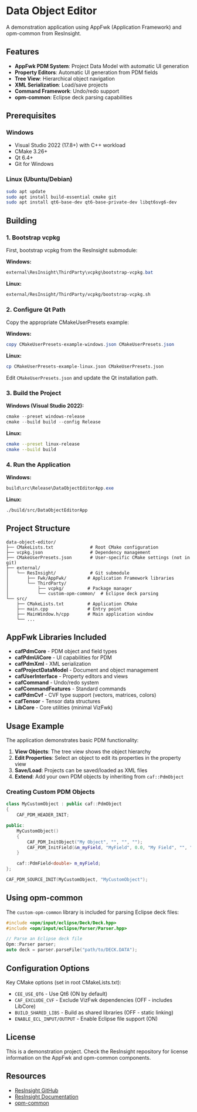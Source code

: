 # Data Object Editor

A demonstration application using AppFwk (Application Framework) and opm-common from ResInsight.

## Features

- **AppFwk PDM System**: Project Data Model with automatic UI generation
- **Property Editors**: Automatic UI generation from PDM fields
- **Tree View**: Hierarchical object navigation
- **XML Serialization**: Load/save projects
- **Command Framework**: Undo/redo support
- **opm-common**: Eclipse deck parsing capabilities

## Prerequisites

### Windows
- Visual Studio 2022 (17.8+) with C++ workload
- CMake 3.26+
- Qt 6.4+
- Git for Windows

### Linux (Ubuntu/Debian)
```bash
sudo apt update
sudo apt install build-essential cmake git
sudo apt install qt6-base-dev qt6-base-private-dev libqt6svg6-dev
```

## Building

### 1. Bootstrap vcpkg

First, bootstrap vcpkg from the ResInsight submodule:

**Windows:**
```powershell
external\ResInsight\ThirdParty\vcpkg\bootstrap-vcpkg.bat
```

**Linux:**
```bash
external/ResInsight/ThirdParty/vcpkg/bootstrap-vcpkg.sh
```

### 2. Configure Qt Path

Copy the appropriate CMakeUserPresets example:

**Windows:**
```powershell
copy CMakeUserPresets-example-windows.json CMakeUserPresets.json
```

**Linux:**
```bash
cp CMakeUserPresets-example-linux.json CMakeUserPresets.json
```

Edit `CMakeUserPresets.json` and update the Qt installation path.

### 3. Build the Project

**Windows (Visual Studio 2022):**
```powershell
cmake --preset windows-release
cmake --build build --config Release
```

**Linux:**
```bash
cmake --preset linux-release
cmake --build build
```

### 4. Run the Application

**Windows:**
```powershell
build\src\Release\DataObjectEditorApp.exe
```

**Linux:**
```bash
./build/src/DataObjectEditorApp
```

## Project Structure

```
data-object-editor/
├── CMakeLists.txt              # Root CMake configuration
├── vcpkg.json                  # Dependency management
├── CMakeUserPresets.json       # User-specific CMake settings (not in git)
├── external/
│   └── ResInsight/             # Git submodule
│       ├── Fwk/AppFwk/        # Application Framework libraries
│       └── ThirdParty/
│           ├── vcpkg/         # Package manager
│           └── custom-opm-common/  # Eclipse deck parsing
└── src/
    ├── CMakeLists.txt         # Application CMake
    ├── main.cpp               # Entry point
    ├── MainWindow.h/cpp       # Main application window
    └── ...
```

## AppFwk Libraries Included

- **cafPdmCore** - PDM object and field types
- **cafPdmUiCore** - UI capabilities for PDM
- **cafPdmXml** - XML serialization
- **cafProjectDataModel** - Document and object management
- **cafUserInterface** - Property editors and views
- **cafCommand** - Undo/redo system
- **cafCommandFeatures** - Standard commands
- **cafPdmCvf** - CVF type support (vectors, matrices, colors)
- **cafTensor** - Tensor data structures
- **LibCore** - Core utilities (minimal VizFwk)

## Usage Example

The application demonstrates basic PDM functionality:

1. **View Objects**: The tree view shows the object hierarchy
2. **Edit Properties**: Select an object to edit its properties in the property view
3. **Save/Load**: Projects can be saved/loaded as XML files
4. **Extend**: Add your own PDM objects by inheriting from `caf::PdmObject`

### Creating Custom PDM Objects

```cpp
class MyCustomObject : public caf::PdmObject
{
    CAF_PDM_HEADER_INIT;

public:
    MyCustomObject()
    {
        CAF_PDM_InitObject("My Object", "", "", "");
        CAF_PDM_InitField(&m_myField, "MyField", 0.0, "My Field", "", "", "");
    }

    caf::PdmField<double> m_myField;
};

CAF_PDM_SOURCE_INIT(MyCustomObject, "MyCustomObject");
```

## Using opm-common

The `custom-opm-common` library is included for parsing Eclipse deck files:

```cpp
#include <opm/input/eclipse/Deck/Deck.hpp>
#include <opm/input/eclipse/Parser/Parser.hpp>

// Parse an Eclipse deck file
Opm::Parser parser;
auto deck = parser.parseFile("path/to/DECK.DATA");
```

## Configuration Options

Key CMake options (set in root CMakeLists.txt):

- `CEE_USE_QT6` - Use Qt6 (ON by default)
- `CAF_EXCLUDE_CVF` - Exclude VizFwk dependencies (OFF - includes LibCore)
- `BUILD_SHARED_LIBS` - Build as shared libraries (OFF - static linking)
- `ENABLE_ECL_INPUT/OUTPUT` - Enable Eclipse file support (ON)

## License

This is a demonstration project. Check the ResInsight repository for license information on the AppFwk and opm-common components.

## Resources

- [ResInsight GitHub](https://github.com/OPM/ResInsight)
- [ResInsight Documentation](https://resinsight.org/)
- [opm-common](https://github.com/OPM/opm-common)
